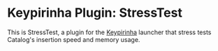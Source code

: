 # Keypirinha Plugin: StressTest

This is StressTest, a plugin for the [Keypirinha](http://keypirinha.com)
launcher that stress tests Catalog's insertion speed and memory usage.
